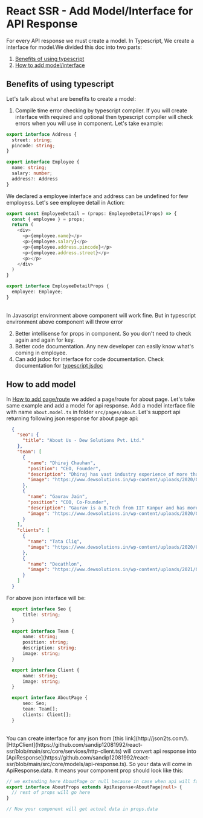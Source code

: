 # React SSR - Add Model/Interface for API Response
For every API response we must create a model. In Typescript, We create a interface for model.We divided this doc into two parts:
  1. [Benefits of using typescript](#benefits-of-using-typescript)
  2. [How to add model/interface](#how-to-add-model)
  
## Benefits of using typescript
Let's talk about what are benefits to create a model:
  1. Compile time error checking by typescript compiler.
    If you will create interface with required and optional then typescript compiler will check errors when you will use in component.
    Let's take example:<br />
```typescript
export interface Address {
  street: string;
  pincode: string;
}

export interface Employee {
  name: string;
  salary: number;
  address?: Address
}
```

We declared a employee interface and address can be undefined for few employess.
Let's see employee detail in Action:

```typescript
export const EmployeeDetail = (props: EmployeeDetailProps) => {
  const { employee } = props;
  return (
    <div>
      <p>{employee.name}</p>
      <p>{employee.salary}</p>
      <p>{employee.address.pincode}</p>
      <p>{employee.address.street}</p>
      <p></p>
    </div>
  )
}

export interface EmployeeDetailProps {
  employee: Employee;
}
```
<br />
In Javascript environment above component will work fine.
But in typescript environment above component will throw error
    
  2. Better intellisense for props in component. So you don't need to check again and again for key.
  3. Better code documentation. Any new developer can easily know what's coming in employee.
  4. Can add jsdoc for interface for code documentation. Check documentation for [typescript jsdoc](https://www.typescriptlang.org/docs/handbook/jsdoc-supported-types.htm)

## How to add model
In [How to add page/route](how-to-add-page-route.md) we added a page/route for about page. Let's take same example and add a model for api response.
Add a model interface file with name `about.model.ts` in folder `src/pages/about`.
Let's support api returning following json response for about page api:
<br />
```json
  {
    "seo": {
      "title": "About Us - Dew Solutions Pvt. Ltd."
    },
    "team": [
      {
        "name": "Dhiraj Chauhan",
        "position": "CEO, Founder",
        "description": "Dhiraj has vast industry experience of more than 18 years in BFSI, E-commerce and Retail domains. He is very passionate about Technology and believes in solving complex problems using technology. He is a B.Tech in Computer Science from IIT Delhi.",
        "image": "https://www.dewsolutions.in/wp-content/uploads/2020/09/dhiraj-chauhan.png"
      },
      {
        "name": "Gaurav Jain",
        "position": "COO, Co-Founder",
        "description": "Gaurav is a B.Tech from IIT Kanpur and has more than 18 years of rich experience in BFSI, Retail & Internet of things. He has a great inclination towards connecting with people and believes technology can break barriers and can bring about radical changes in the society.",
        "image": "https://www.dewsolutions.in/wp-content/uploads/2020/09/Gaurav-Jain-copy.png"
      }
    ],
    "clients": [
      {
        "name": "Tata Cliq",
        "image": "https://www.dewsolutions.in/wp-content/uploads/2020/09/TataCliq-1.png"
      },
      {
        "name": "Decathlon",
        "image": "https://www.dewsolutions.in/wp-content/uploads/2021/09/Decathlon_1row_4.png"
      }
    ]
  }
```


For above json interface will be:


```typescript
  export interface Seo {
      title: string;
  }

  export interface Team {
      name: string;
      position: string;
      description: string;
      image: string;
  }

  export interface Client {
      name: string;
      image: string;
  }

  export interface AboutPage {
      seo: Seo;
      team: Team[];
      clients: Client[];
  }
```
<br />
You can create interface for any json from [this link](http://json2ts.com/).<br />
[HttpClient](https://github.com/sandip12081992/react-ssr/blob/main/src/core/services/http-client.ts) will convert api response into [ApiResponse](https://github.com/sandip12081992/react-ssr/blob/main/src/core/models/api-response.ts).
So your data will come in ApiResponse.data. It means your component prop should look like this:<br />


```typescript
// we extending here AboutPage or null because in case when api will fail then HttpClient will return null in ApiResponse.data
export interface AboutProps extends ApiResponse<AboutPage|null> {
  // rest of props will go here
}

// Now your component will get actual data in props.data
```


